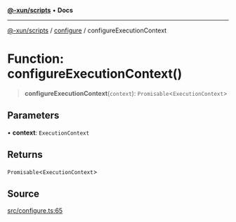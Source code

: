 [**@-xun/scripts**](../../README.md) • **Docs**

***

[@-xun/scripts](../../README.md) / [configure](../README.md) / configureExecutionContext

# Function: configureExecutionContext()

> **configureExecutionContext**(`context`): `Promisable`\<`ExecutionContext`\>

## Parameters

• **context**: `ExecutionContext`

## Returns

`Promisable`\<`ExecutionContext`\>

## Source

[src/configure.ts:65](https://github.com/Xunnamius/xscripts/blob/b453fa840778101fac1e5f79d0e006f610b3882e/src/configure.ts#L65)
